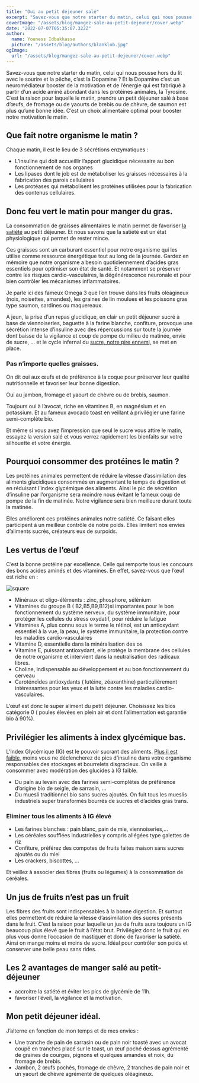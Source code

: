 ```yaml
---
title: "Oui au petit déjeuner salé"
excerpt: "Savez-vous que notre starter du matin, celui qui nous pousse hors du lit avec le sourire et la pêche, c’est la Dopamine ? Et la Dopamine c’est un neuromédiateur booster de la motivation et de l’énergie qui est fabriqué à partir d’un acide aminé abondant dans les protéines animales, la Tyrosine."
coverImage: "/assets/blog/mangez-sale-au-petit-dejeuner/cover.webp"
date: "2022-07-07T05:35:07.322Z"
author:
  name: Youness Idbakkasse
  picture: "/assets/blog/authors/blanklob.jpg"
ogImage:
  url: "/assets/blog/mangez-sale-au-petit-dejeuner/cover.webp"
---
```


Savez-vous que notre starter du matin, celui qui nous pousse hors du lit avec le sourire et la pêche, c’est la Dopamine ? Et la Dopamine c’est un neuromédiateur booster de la motivation et de l’énergie qui est fabriqué à partir d’un acide aminé abondant dans les protéines animales, la Tyrosine. C’est la raison pour laquelle le matin, prendre un petit déjeuner salé à base d’œufs, de fromage ou de yaourts de brebis ou de chèvre, de saumon est plus qu’une bonne idée. C’est un choix alimentaire optimal pour booster notre motivation le matin.

## Que fait notre organisme le matin ?

Chaque matin, il est le lieu de 3 sécrétions enzymatiques :

- L’insuline qui doit accueillir l’apport glucidique nécessaire au bon fonctionnement de nos organes
- Les lipases dont le job est de métaboliser les graisses nécessaires à la fabrication des parois cellulaires
- Les protéases qui métabolisent les protéines utilisées pour la fabrication des contenus cellulaires.

## Donc feu vert le matin pour manger du gras.

La consommation de graisses alimentaires le matin permet de favoriser [la satiété](https://natachadzikowski.com/satiete/) au petit déjeuner. Et nous savons que la satiété est un état physiologique qui permet de rester mince.

Ces graisses sont un carburant essentiel pour notre organisme qui les utilise comme ressource énergétique tout au long de la journée. Gardez en mémoire que notre organisme a besoin quotidiennement d’acides gras essentiels pour optimiser son état de santé. Et notamment se préserver contre les risques cardio-vasculaires, la dégénérescence neuronale et pour bien contrôler les mécanismes inflammatoires.

Je parle ici des fameux Omega 3 que l’on trouve dans les fruits oléagineux (noix, noisettes, amandes), les graines de lin moulues et les poissons gras type saumon, sardines ou maquereaux.

A jeun, la prise d’un repas glucidique, en clair un petit déjeuner sucré à base de viennoiseries, baguette à la farine blanche, confiture, provoque une sécrétion intense d’insuline avec des répercussions sur toute la journée dont baisse de la vigilance et coup de pompe du milieu de matinée, envie de sucre, … et le cycle infernal du [sucre, notre pire ennemi,](https://natachadzikowski.com/sucre/) se met en place.

### Pas n’importe quelles graisses.

On dit oui aux œufs et de préférence à la coque pour préserver leur qualité nutritionnelle et favoriser leur bonne digestion.

Oui au jambon, fromage et yaourt de chèvre ou de brebis, saumon.

Toujours oui à l’avocat, riche en vitamines B, en magnésium et en potassium. Et au fameux avocado toast en veillant à privilégier une farine semi-complète bio.

Et même si vous avez l’impression que seul le sucre vous attire le matin, essayez la version salé et vous verrez rapidement les bienfaits sur votre silhouette et votre énergie.

## Pourquoi consommer des protéines le matin ?

Les protéines animales permettent de réduire la vitesse d’assimilation des aliments glucidiques consommés en augmentant le temps de digestion et en réduisant l’index glycémique des aliments. Ainsi le pic de sécrétion d’insuline par l’organisme sera moindre nous évitant le fameux coup de pompe de la fin de matinée. Notre vigilance sera bien meilleure durant toute la matinée.

Elles améliorent ces protéines animales notre satiété. Ce faisant elles participent à un meilleur contrôle de notre poids. Elles limitent nos envies d’aliments sucrés, créateurs eux de surpoids.

## Les vertus de l’œuf

C’est la bonne protéine par excellence. Celle qui remporte tous les concours des bons acides aminés et des vitamines. En effet, savez-vous que l’œuf est riche en :

![square](https://s3.us-west-2.amazonaws.com/secure.notion-static.com/f9d1b619-cf17-49ec-946e-4db16b7056ec/ezgif.com-gif-maker.gif?X-Amz-Algorithm=AWS4-HMAC-SHA256&X-Amz-Content-Sha256=UNSIGNED-PAYLOAD&X-Amz-Credential=AKIAT73L2G45EIPT3X45%2F20221118%2Fus-west-2%2Fs3%2Faws4_request&X-Amz-Date=20221118T123840Z&X-Amz-Expires=86400&X-Amz-Signature=882e88ca281a5abc4caa4b5bc2a09632a387d7f9af2d361042341f89691d8197&X-Amz-SignedHeaders=host&x-id=GetObject)

- Minéraux et oligo-éléments : zinc, phosphore, sélénium
- Vitamines du groupe B ( B2,B5,B9,B12)si importantes pour le bon fonctionnement du système nerveux, du système immunitaire, pour protéger les cellules du stress oxydatif, pour réduire la fatigue
- Vitamines A, plus connu sous le terme le rétinol, est un antioxydant essentiel à la vue, la peau, le système immunitaire, la protection contre les maladies cardio-vasculaires
- Vitamine D, essentielle dans la minéralisation des os
- Vitamine E, puissant antioxydant, elle protège la membrane des cellules de notre organisme et intervient dans la neutralisation des radicaux libres.
- Choline, indispensable au développement et au bon fonctionnement du cerveau
- Caroténoïdes antioxydants ( lutéine, zéaxanthine) particulièrement intéressantes pour les yeux et la lutte contre les maladies cardio-vasculaires.

L’œuf est donc le super aliment du petit déjeuner. Choisissez les bios catégorie 0 ( poules élevées en plein air et dont l’alimentation est garantie bio à 90%).

## Privilégier les aliments à index glycémique bas.

L’Index Glycémique (IG) est le pouvoir sucrant des aliments. [Plus il est faible,](https://natachadzikowski.com/se-nourrir-anti-age/) moins vous ne déclencherez de pics d’insuline dans votre organisme responsables des stockages et bourrelets disgracieux. On veille à consommer avec modération des glucides à IG faible.

- Du pain au levain avec des farines semi-complètes de préférence d’origine bio de seigle, de sarrasin, …
- Du muesli traditionnel bio sans sucres ajoutés. On fuit tous les mueslis industriels super transformés bourrés de sucres et d’acides gras trans.

### Eliminer tous les aliments à IG élevé

- Les farines blanches : pain blanc, pain de mie, viennoiseries,…
- Les céréales soufflées industrielles y compris allégées type galettes de riz
- Confiture, préférez des compotes de fruits faites maison sans sucres ajoutés ou du miel
- Les crackers, biscottes, …

Et veillez à associer des fibres (fruits ou légumes) à la consommation de céréales.

## Un jus de fruits n’est pas un fruit

Les fibres des fruits sont indispensables à la bonne digestion. Et surtout elles permettent de réduire la vitesse d’assimilation des sucres présents dans le fruit. C’est la raison pour laquelle un jus de fruits aura toujours un IG beaucoup plus élevé que le fruit à l’état brut. Privilégiez donc le fruit qui en plus vous donne l’occasion de mastiquer et donc de favoriser la satiété. Ainsi on mange moins et moins de sucre. Idéal pour contrôler son poids et conserver une belle peau sans rides.

## Les 2 avantages de manger salé au petit-déjeuner

- accroitre la satiété et éviter les pics de glycémie de 11h.
- favoriser l’éveil, la vigilance et la motivation.

## Mon petit déjeuner idéal.

J’alterne en fonction de mon temps et de mes envies :

- Une tranche de pain de sarrasin ou de pain noir toasté avec un avocat coupé en tranches placé sur le toast, un œuf poché dessus agrémenté de graines de courges, pignons et quelques amandes et noix, du fromage de brebis.
- Jambon, 2 œufs pochés, fromage de chèvre, 2 tranches de pain noir et un yaourt de chèvre agrémenté de quelques oléagineux.
